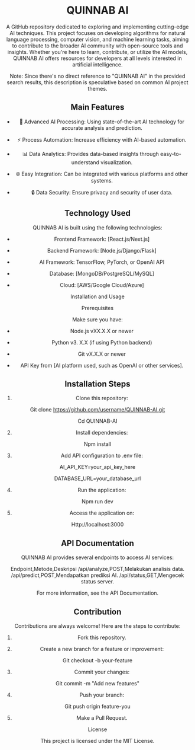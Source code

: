 <header>

# QUINNAB AI

A GitHub repository dedicated to exploring and implementing cutting-edge AI techniques. This project focuses on developing algorithms for natural language processing, computer vision, and machine learning tasks, aiming to contribute to the broader AI community with open-source tools and insights. Whether you're here to learn, contribute, or utilize the AI models, QUINNAB AI offers resources for developers at all levels interested in artificial intelligence. 

Note: Since there's no direct reference to "QUINNAB AI" in the provided search results, this description is speculative based on common AI project themes.

## Main Features

-	 🤖 Advanced AI Processing: Using state-of-the-art AI technology for accurate analysis and prediction.

-	 ⚡ Process Automation: Increase efficiency with AI-based automation.

-	 📊 Data Analytics: Provides data-based insights through easy-to-understand visualization.

-	 🌐 Easy Integration: Can be integrated with various platforms and other systems.

-	 🔒 Data Security: Ensure privacy and security of user data.

## Technology Used

QUINNAB AI is built using the following technologies:

-	 Frontend Framework: [React.js/Next.js]

-	 Backend Framework: [Node.js/Django/Flask]

-	 AI Framework: TensorFlow, PyTorch, or OpenAI API

-	 Database: [MongoDB/PostgreSQL/MySQL]

-	 Cloud: [AWS/Google Cloud/Azure]

Installation and Usage

Prerequisites

Make sure you have:

-	 Node.js vXX.X.X or newer

-	 Python v3. X.X (if using Python backend)

-	 Git vX.X.X or newer

-	 API Key from [AI platform used, such as OpenAI or other services].

## Installation Steps

1.	 Clone this repository:

Git clone https://github.com/username/QUINNAB-AI.git

Cd QUINNAB-AI

2.	 Install dependencies:

Npm install

3.	 Add API configuration to .env file:

AI_API_KEY=your_api_key_here

DATABASE_URL=your_database_url

4.	 Run the application:

Npm run dev

5.	 Access the application on:

Http://localhost:3000

## API Documentation

QUINNAB AI provides several endpoints to access AI services:

Endpoint,Metode,Deskripsi
/api/analyze,POST,Melakukan analisis data.
/api/predict,POST,Mendapatkan prediksi AI.
/api/status,GET,Mengecek status server.

For more information, see the API Documentation.

## Contribution

Contributions are always welcome! Here are the steps to contribute:

1.	 Fork this repository.

2.	 Create a new branch for a feature or improvement:

Git checkout -b your-feature

3.	 Commit your changes:

Git commit -m "Add new features"

4.	 Push your branch:

Git push origin feature-you

5.	 Make a Pull Request.

License

This project is licensed under the MIT License.
	 
